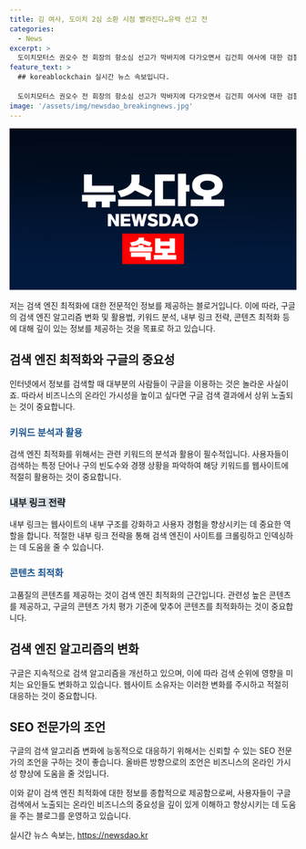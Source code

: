 ```yaml
---
title: 김 여사, 도이치 2심 소환 시점 빨라진다…유력 선고 전
categories:
  - News
excerpt: >
  도이치모터스 권오수 전 회장의 항소심 선고가 막바지에 다가오면서 김건희 여사에 대한 검찰 조사가 관심을 끌고 있습니다. 검찰은 원래 권 전 회장 항소심 선고 이후에 김 여사를 조사할 계획이었지만, 이를 앞당기고 선고 이전에 조사할 방안을 검토 중입니다. 이에 따라 김 여사 조사 시기는 이달 말이나 다음달 초로 예상되며, 공개소환 여부 또한 논의 중입니다. 이러한 조사 시점 앞당겨진 결정은 검찰총장의 임기가 끝나기 전에 사건을 처리해야 한다는 판단에서 비롯된 것으로 보입니다.
feature_text: >
  ## koreablockchain 실시간 뉴스 속보입니다.

  도이치모터스 권오수 전 회장의 항소심 선고가 막바지에 다가오면서 김건희 여사에 대한 검찰 조사가 관심을 끌고 있습니다. 검찰은 원래 권 전 회장 항소심 선고 이후에 김 여사를 조사할 계획이었지만, 이를 앞당기고 선고 이전에 조사할 방안을 검토 중입니다. 이에 따라 김 여사 조사 시기는 이달 말이나 다음달 초로 예상되며, 공개소환 여부 또한 논의 중입니다. 이러한 조사 시점 앞당겨진 결정은 검찰총장의 임기가 끝나기 전에 사건을 처리해야 한다는 판단에서 비롯된 것으로 보입니다.
image: '/assets/img/newsdao_breakingnews.jpg'
---
```


<p><img src="/assets/img/newsdao_breakingnews.jpg" alt="koreablockchain 속보" /></p>

<p>저는 검색 엔진 최적화에 대한 전문적인 정보를 제공하는 블로거입니다. 이에 따라, 구글의 검색 엔진 알고리즘 변화 및 활용법, 키워드 분석, 내부 링크 전략, 콘텐츠 최적화 등에 대해 깊이 있는 정보를 제공하는 것을 목표로 하고 있습니다.</p>

<h2 data-ke-size="size26">검색 엔진 최적화와 구글의 중요성</h2>

<p data-ke-size="size16">인터넷에서 정보를 검색할 때 대부분의 사람들이 구글을 이용하는 것은 놀라운 사실이죠. 따라서 비즈니스의 온라인 가시성을 높이고 싶다면 구글 검색 결과에서 상위 노출되는 것이 중요합니다.</p>

<h3><b><span style="color: #1a5490;">키워드 분석과 활용</span></b></h3>

<p data-ke-size="size16">검색 엔진 최적화를 위해서는 관련 키워드의 분석과 활용이 필수적입니다. 사용자들이 검색하는 특정 단어나 구의 빈도수와 경쟁 상황을 파악하여 해당 키워드를 웹사이트에 적절히 활용하는 것이 중요합니다.</p>

<h3><b><span style="background-color: #21538527;">내부 링크 전략</span></b></h3>

<p data-ke-size="size16">내부 링크는 웹사이트의 내부 구조를 강화하고 사용자 경험을 향상시키는 데 중요한 역할을 합니다. 적절한 내부 링크 전략을 통해 검색 엔진이 사이트를 크롤링하고 인덱싱하는 데 도움을 줄 수 있습니다.</p>

<h3><b><span style="color: #1a5490;">콘텐츠 최적화</span></b></h3>

<p data-ke-size="size16">고품질의 콘텐츠를 제공하는 것이 검색 엔진 최적화의 근간입니다. 관련성 높은 콘텐츠를 제공하고, 구글의 콘텐츠 가치 평가 기준에 맞추어 콘텐츠를 최적화하는 것이 중요합니다.</p>

<h2 data-ke-size="size26">검색 엔진 알고리즘의 변화</h2>

<p data-ke-size="size16">구글은 지속적으로 검색 알고리즘을 개선하고 있으며, 이에 따라 검색 순위에 영향을 미치는 요인들도 변화하고 있습니다. 웹사이트 소유자는 이러한 변화를 주시하고 적절히 대응하는 것이 중요합니다.</p>

<h2 data-ke-size="size26">SEO 전문가의 조언</h2>

<p data-ke-size="size16">구글의 검색 알고리즘 변화에 능동적으로 대응하기 위해서는 신뢰할 수 있는 SEO 전문가의 조언을 구하는 것이 좋습니다. 올바른 방향으로의 조언은 비즈니스의 온라인 가시성 향상에 도움을 줄 것입니다.</p>

<p>이와 같이 검색 엔진 최적화에 대한 정보를 종합적으로 제공함으로써, 사용자들이 구글 검색에서 노출되는 온라인 비즈니스의 중요성을 깊이 있게 이해하고 향상시키는 데 도움을 주는 블로그를 운영하고 있습니다.</p>
실시간 뉴스 속보는, <a href="https://newsdao.kr" rel="dofollow">https://newsdao.kr</a>



